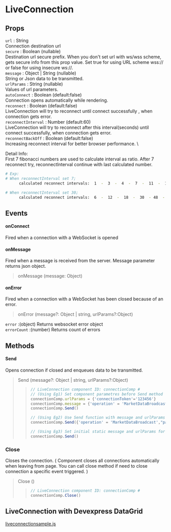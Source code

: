 # LiveConnection
## Props
`url` : String \
Connection destination url  \
`secure` : Boolean (nullable)  \
Destination url secure prefix. When you don't set url with ws/wss scheme, gets secure info from this prop value. Set true for using URL scheme wss:// or false for using insecure ws://.  \
`message` : Object | String (nullable)  \
String or Json data to be transmitted.  \
`urlParams` : String (nullable)   \
Values of url parameters.  \
`autoConnect` : Boolean (default:false)   \
Connection opens automatically while rendering.  \
`reconnect` : Boolean (default:false)   \
LiveConnection will try to reconnect until connect successfully , when connection gets error.   \
`reconnectInterval` : Number (default:60)   \
LiveConnection will try to reconnect after this interval(seconds) until connect successfully, when connection gets error.  \
`reconnectBackOff` : Boolean (default:false)    \
Increasing reconnect interval for better browser performance. \

Detail Info:  \
First 7 fibonacci numbers are used to calculate interval as ratio. After 7 reconnect try, reconnectInterval continue with last calculated number.
```sh
# Exp:  
# When reconnectInterval set 7;
      calculated reconnect intervals:  1  -  3  -  4  -  7  -  11  -  18  -  30 -  30 - 30  ... until connect successfully

# When reconnectInterval set 30;
      calculated reconnect intervals:  6  -  12  -  18  -  30  - 48  -  78 -  126 -  126 - 126 ... until connect successfully
```

## Events
#### onConnect
Fired when a connection with a WebSocket is opened
#### onMessage
Fired when a message is received from the server. Message parameter returns json object.
> onMessage (message: Object)
#### onError
Fired when a connection with a WebSocket has been closed because of an error.
> onError (message?: Object | string,  urlParams?:Object)

`error` :(object) Returns websocket error object \
`errorCount` :(number) Returns count of errors 


## Methods
#### Send
Opens connection if closed and enqueues data to be transmitted. 
> Send (message?: Object | string,  urlParams?:Object)
> >```js
> >// LiveConnection component ID: connectionComp #
> >// (Using Eg1) Set component parametres before Send method
> >connectionComp.urlParams = {'connectionToken'='123456'}
> >connectionComp.message = {'operation' = 'MarketDataBroadcast',"payload":{"userName":"TEST","password":"TEST"}}
> >connectionComp.Send()
> >
> >// (Using Eg2) Use Send function with message and urlParams parametres. 
> >connectionComp.Send({'operation' = 'MarketDataBroadcast',"payload":{"userName":"TEST","password":"TEST"}}, {'connectionToken'='123456'})
> >
> >// (Using Eg3) Set initial static message and urlParams for future Send on component settings prop window.   
> >connectionComp.Send()
> >```

### Close
Closes the connection. 
( Component closes all connections automatically when leaving from page. You can call close method if need to close connection a specific event triggered. )
> Close ()
> > ```js
> >// LiveConnection component ID: connectionComp #
> >connectionComp.Close()
> >```


## LiveConnection with Devexpress DataGrid
<a href="https://studio.onplateau.com/quick/?q=/qjsons/parentPage.qjson" target="_blank">liveconnectionsample.js</a>
